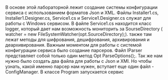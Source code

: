 В основе этой лабораторной лежит создание системы конфигурации сервиса с использованием форматов Json и XML. Файлы Installer1.cs, Installer1.Designer.cs, Service1.cs и Service1.Designer.cs служат для работы с Windows сервисом. В файле Service1.cs находится класс logger, который дает нам возможность мониторить за SourseDirectory ( watcher = new FileSystemWatcher(opt.SourceDirectory);). также там лежат методы для шифрования, дешифрования, архивирования и деархивирования. Важным моментом для работы с системой конфигурации сервиса было создание парсеров. Файл IParser представляет собой только один метод Opt ParseOptions();. Так же нам нужно было создать два файла для работы с Json и ХMl. Но чтобы узнать, какой именно парсер нам нужен, вступает еще один файл - ConfigManager. В классе Program запускается сервис
